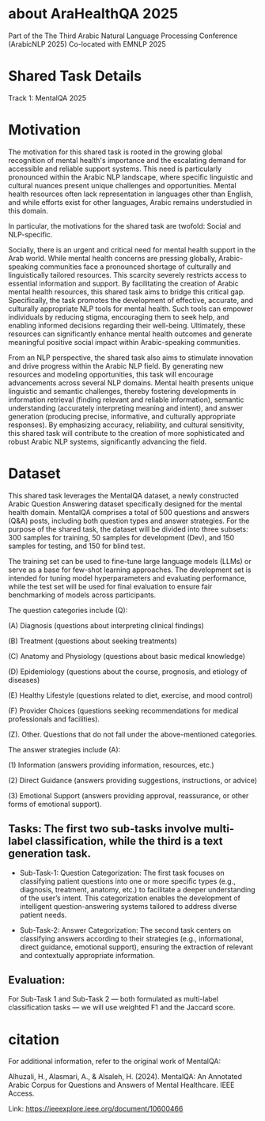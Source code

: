 # about AraHealthQA 2025

Part of the The Third Arabic Natural Language Processing Conference
(ArabicNLP 2025) Co-located with EMNLP 2025

# Shared Task Details

Track 1: MentalQA 2025

# Motivation

The motivation for this shared task is rooted in the growing global recognition of mental health's importance and the escalating demand for accessible and reliable support systems. This need is particularly pronounced within the Arabic NLP landscape, where specific linguistic and cultural nuances present unique challenges and opportunities. Mental health resources often lack representation in languages other than English, and while efforts exist for other languages, Arabic remains understudied in this domain. 

In particular, the motivations for the shared task are twofold: Social and NLP-specific. 

Socially, there is an urgent and critical need for mental health support in the Arab world. While mental health concerns are pressing globally, Arabic-speaking communities face a pronounced shortage of culturally and linguistically tailored resources. This scarcity severely restricts access to essential information and support. By facilitating the creation of Arabic mental health resources, this shared task aims to bridge this critical gap. Specifically, the task promotes the development of effective, accurate, and culturally appropriate NLP tools for mental health. Such tools can empower individuals by reducing stigma, encouraging them to seek help, and enabling informed decisions regarding their well-being. Ultimately, these resources can significantly enhance mental health outcomes and generate meaningful positive social impact within Arabic-speaking communities.

From an NLP perspective, the shared task also aims to stimulate innovation and drive progress within the Arabic NLP field. By generating new resources and modeling opportunities, this task will encourage advancements across several NLP domains. Mental health presents unique linguistic and semantic challenges, thereby fostering developments in information retrieval (finding relevant and reliable information), semantic understanding (accurately interpreting meaning and intent), and answer generation (producing precise, informative, and culturally appropriate responses). By emphasizing accuracy, reliability, and cultural sensitivity, this shared task will contribute to the creation of more sophisticated and robust Arabic NLP systems, significantly advancing the field.


# Dataset

This shared task leverages the MentalQA dataset, a newly constructed Arabic Question Answering dataset specifically designed for the mental health domain. MentalQA comprises a total of 500 questions and answers (Q&A) posts, including both question types and answer strategies.  For the purpose of the shared task, the dataset will be divided into three subsets: 300 samples for training, 50 samples for development (Dev), and 150 samples for testing, and 150 for blind test. 

The training set can be used to fine-tune large language models (LLMs) or serve as a base for few-shot learning approaches. The development set is intended for tuning model hyperparameters and evaluating performance, while the test set will be used for final evaluation to ensure fair benchmarking of models across participants. 


 The question categories include (Q): 

(A) Diagnosis (questions about interpreting clinical findings) 

(B) Treatment (questions about seeking treatments)

(C) Anatomy and Physiology (questions about basic medical knowledge)

(D) Epidemiology (questions about the course, prognosis, and etiology of diseases) 

(E) Healthy Lifestyle (questions related to diet, exercise, and mood control) 

(F) Provider Choices (questions seeking recommendations for medical professionals and facilities).

(Z). Other. Questions that do not fall under the above-mentioned categories.

The answer strategies include (A): 

(1) Information (answers providing information, resources, etc.)

(2) Direct Guidance (answers providing suggestions, instructions, or advice) 

(3) Emotional Support (answers providing approval, reassurance, or other forms of emotional support). 

## Tasks: The first two sub-tasks involve multi-label classification, while the third is a text generation task.

- Sub-Task-1: Question Categorization: The first task focuses on classifying patient questions into one or more specific types (e.g., diagnosis, treatment, anatomy, etc.) to facilitate a deeper understanding of the user’s intent. This categorization enables the development of intelligent question-answering systems tailored to address diverse patient needs.

- Sub-Task-2: Answer Categorization: The second task centers on classifying answers according to their strategies (e.g., informational, direct guidance, emotional support), ensuring the extraction of relevant and contextually appropriate information.



## Evaluation:

For Sub-Task 1 and Sub-Task 2 — both formulated as multi-label classification tasks — we will use weighted F1 and the Jaccard score. 

# citation

For additional information, refer to the original work of MentalQA:

Alhuzali, H., Alasmari, A., & Alsaleh, H. (2024). MentalQA: An Annotated Arabic Corpus for Questions and Answers of Mental Healthcare. IEEE Access.

Link: https://ieeexplore.ieee.org/document/10600466 
